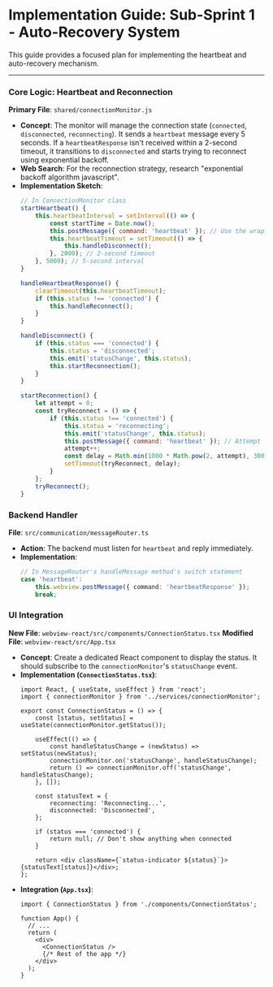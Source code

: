# Implementation Guide: Sub-Sprint 1 - Auto-Recovery System

This guide provides a focused plan for implementing the heartbeat and auto-recovery mechanism.

---

### **Core Logic: Heartbeat and Reconnection**

**Primary File**: `shared/connectionMonitor.js`

*   **Concept**: The monitor will manage the connection state (`connected`, `disconnected`, `reconnecting`). It sends a `heartbeat` message every 5 seconds. If a `heartbeatResponse` isn't received within a 2-second timeout, it transitions to `disconnected` and starts trying to reconnect using exponential backoff.
*   **Web Search**: For the reconnection strategy, research "exponential backoff algorithm javascript".
*   **Implementation Sketch**:
    ```javascript
    // In ConnectionMonitor class
    startHeartbeat() {
        this.heartbeatInterval = setInterval(() => {
            const startTime = Date.now();
            this.postMessage({ command: 'heartbeat' }); // Use the wrapper
            this.heartbeatTimeout = setTimeout(() => {
                this.handleDisconnect();
            }, 2000); // 2-second timeout
        }, 5000); // 5-second interval
    }

    handleHeartbeatResponse() {
        clearTimeout(this.heartbeatTimeout);
        if (this.status !== 'connected') {
            this.handleReconnect();
        }
    }

    handleDisconnect() {
        if (this.status === 'connected') {
            this.status = 'disconnected';
            this.emit('statusChange', this.status);
            this.startReconnection();
        }
    }

    startReconnection() {
        let attempt = 0;
        const tryReconnect = () => {
            if (this.status !== 'connected') {
                this.status = 'reconnecting';
                this.emit('statusChange', this.status);
                this.postMessage({ command: 'heartbeat' }); // Attempt to reconnect
                attempt++;
                const delay = Math.min(1000 * Math.pow(2, attempt), 30000); // Exponential backoff up to 30s
                setTimeout(tryReconnect, delay);
            }
        };
        tryReconnect();
    }
    ```

### **Backend Handler**

**File**: `src/communication/messageRouter.ts`

*   **Action**: The backend must listen for `heartbeat` and reply immediately.
*   **Implementation**:
    ```typescript
    // In MessageRouter's handleMessage method's switch statement
    case 'heartbeat':
        this.webview.postMessage({ command: 'heartbeatResponse' });
        break;
    ```

### **UI Integration**

**New File**: `webview-react/src/components/ConnectionStatus.tsx`
**Modified File**: `webview-react/src/App.tsx`

*   **Concept**: Create a dedicated React component to display the status. It should subscribe to the `connectionMonitor`'s `statusChange` event.
*   **Implementation (`ConnectionStatus.tsx`)**:
    ```tsx
    import React, { useState, useEffect } from 'react';
    import { connectionMonitor } from '../services/connectionMonitor';

    export const ConnectionStatus = () => {
        const [status, setStatus] = useState(connectionMonitor.getStatus());

        useEffect(() => {
            const handleStatusChange = (newStatus) => setStatus(newStatus);
            connectionMonitor.on('statusChange', handleStatusChange);
            return () => connectionMonitor.off('statusChange', handleStatusChange);
        }, []);

        const statusText = {
            reconnecting: 'Reconnecting...',
            disconnected: 'Disconnected',
        };

        if (status === 'connected') {
            return null; // Don't show anything when connected
        }

        return <div className={`status-indicator ${status}`}>{statusText[status]}</div>;
    };
    ```
*   **Integration (`App.tsx`)**:
    ```tsx
    import { ConnectionStatus } from './components/ConnectionStatus';

    function App() {
      // ...
      return (
        <div>
          <ConnectionStatus />
          {/* Rest of the app */}
        </div>
      );
    }
    ```
